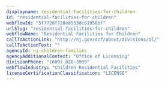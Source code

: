 ```yaml
---
displayname: residential-facilities-for-children
id: "residential-facilities-for-children"
webflowId: "5f7728f728e8553dc61958bf"
urlSlug: "residential-facilities-for-children"
webflowName: "Residential Facilities for Children"
callToActionLink: "http://nj.gov/dcf/about/divisions/ol/"
callToActionText: ""
agencyId: nj-children-families
agencyAdditionalContext: "Office of Licensing"
divisionPhone: "(609) 826-3999"
webflowIndustry: "Children Residential Facilities"
licenseCertificationClassification: "LICENSE"
---
```

